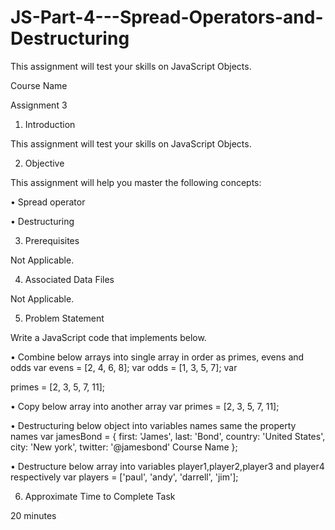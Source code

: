 # JS-Part-4---Spread-Operators-and-Destructuring
This assignment will test your skills on JavaScript Objects.

Course Name

Assignment 3

1. Introduction

This assignment will test your skills on JavaScript Objects.

2. Objective

This assignment will help you master the following concepts:

• Spread operator

• Destructuring

3. Prerequisites

Not Applicable.

4. Associated Data Files

Not Applicable.

5. Problem Statement

Write a JavaScript code that implements below.

• Combine below arrays into single array in order as primes, evens and odds var evens = [2, 4, 6, 8]; var odds = [1, 3, 5, 7]; var 

primes = [2, 3, 5, 7, 11];

• Copy below array into another array var primes = [2, 3, 5, 7, 11];

• Destructuring below object into variables names same the property names var jamesBond = { first: 'James', last: 'Bond', country: 
'United States', city: 'New york', twitter: '@jamesbond'
Course Name
};

• Destructure below array into variables player1,player2,player3 and player4 respectively
var players = ['paul', 'andy', 'darrell', 'jim'];

6. Approximate Time to Complete Task

20 minutes
